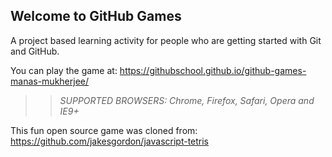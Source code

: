 ## Welcome to GitHub Games

A project based learning activity for people who are getting started with Git and GitHub.

You can play the game at: https://githubschool.github.io/github-games-manas-mukherjee/

>> _*SUPPORTED BROWSERS*: Chrome, Firefox, Safari, Opera and IE9+_

This fun open source game was cloned from: https://github.com/jakesgordon/javascript-tetris
